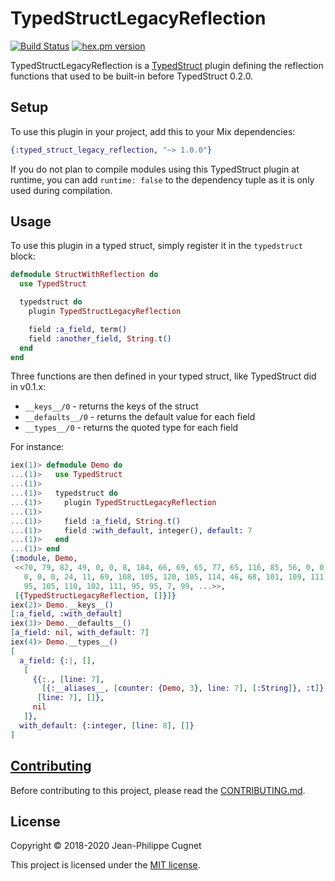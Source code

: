 # TypedStructLegacyReflection

[![Build Status](https://travis-ci.com/ejpcmac/typed_struct_legacy_reflection.svg?branch=develop)](https://travis-ci.com/ejpcmac/typed_struct_legacy_reflection)
[![hex.pm version](http://img.shields.io/hexpm/v/typed_struct_legacy_reflection.svg?style=flat)](https://hex.pm/packages/typed_struct_legacy_reflection)

TypedStructLegacyReflection is a
[TypedStruct](https://github.com/ejpcmac/typed_struct) plugin defining the
reflection functions that used to be built-in before TypedStruct 0.2.0.

## Setup

To use this plugin in your project, add this to your Mix dependencies:

```elixir
{:typed_struct_legacy_reflection, "~> 1.0.0"}
```

If you do not plan to compile modules using this TypedStruct plugin at runtime,
you can add `runtime: false` to the dependency tuple as it is only used during
compilation.

## Usage

To use this plugin in a typed struct, simply register it in the `typedstruct`
block:

```elixir
defmodule StructWithReflection do
  use TypedStruct

  typedstruct do
    plugin TypedStructLegacyReflection

    field :a_field, term()
    field :another_field, String.t()
  end
end
```

Three functions are then defined in your typed struct, like TypedStruct did in
v0.1.x:

* `__keys__/0` - returns the keys of the struct
* `__defaults__/0` - returns the default value for each field
* `__types__/0` - returns the quoted type for each field

For instance:

```elixir
iex(1)> defmodule Demo do
...(1)>   use TypedStruct
...(1)>
...(1)>   typedstruct do
...(1)>     plugin TypedStructLegacyReflection
...(1)>
...(1)>     field :a_field, String.t()
...(1)>     field :with_default, integer(), default: 7
...(1)>   end
...(1)> end
{:module, Demo,
 <<70, 79, 82, 49, 0, 0, 8, 184, 66, 69, 65, 77, 65, 116, 85, 56, 0, 0, 0, 241,
   0, 0, 0, 24, 11, 69, 108, 105, 120, 105, 114, 46, 68, 101, 109, 111, 8, 95,
   95, 105, 110, 102, 111, 95, 95, 7, 99, ...>>,
 [{TypedStructLegacyReflection, []}]}
iex(2)> Demo.__keys__()
[:a_field, :with_default]
iex(3)> Demo.__defaults__()
[a_field: nil, with_default: 7]
iex(4)> Demo.__types__()
[
  a_field: {:|, [],
   [
     {{:., [line: 7],
       [{:__aliases__, [counter: {Demo, 3}, line: 7], [:String]}, :t]},
      [line: 7], []},
     nil
   ]},
  with_default: {:integer, [line: 8], []}
]
```

## [Contributing](CONTRIBUTING.md)

Before contributing to this project, please read the
[CONTRIBUTING.md](CONTRIBUTING.md).

## License

Copyright © 2018-2020 Jean-Philippe Cugnet

This project is licensed under the [MIT license](LICENSE).
